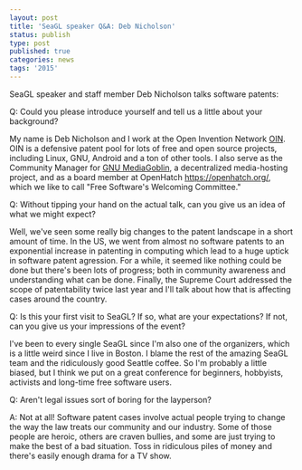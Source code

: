 ```yaml
---
layout: post
title: 'SeaGL speaker Q&A: Deb Nicholson'
status: publish
type: post
published: true
categories: news
tags: '2015'
---
```


SeaGL speaker and staff member Deb Nicholson talks software patents:

Q: Could you please introduce yourself and tell us a little about your
background?

My name is Deb Nicholson and I work at the Open Invention Network
[OIN](https://www.openinventionnetwork.com/). OIN is a defensive patent pool for
lots of free and open source projects, including Linux, GNU, Android and a ton
of other tools. I also serve as the Community Manager for
[GNU MediaGoblin](https://www.mediagoblin.org/), a decentralized media-hosting
project, and as a board member at OpenHatch <https://openhatch.org/>, which we
like to call "Free Software's Welcoming Committee."

Q: Without tipping your hand on the actual talk, can you give us an
idea of what we might expect?

Well, we've seen some really big changes to the patent landscape in a short
amount of time. In the US, we went from almost no software patents to an
exponential increase in patenting in computing which lead to a huge uptick in
software patent agression. For a while, it seemed like nothing could be done
but there's been lots of progress; both in community awareness and
understanding what can be done. Finally, the Supreme Court addressed the scope
of patentability twice last year and I'll talk about how that is affecting
cases around the country.

Q: Is this your first visit to SeaGL? If so, what are your expectations? If
not, can you give us your impressions of the event?

I've been to every single SeaGL since I'm also one of the organizers, which
is a little weird since I live in Boston. I blame the rest of the amazing
SeaGL team and the ridiculously good Seattle coffee. So I'm probably a little
biased, but I think we put on a great conference for beginners, hobbyists,
activists and long-time free software users.

Q: Aren't legal issues sort of boring for the layperson?

A: Not at all! Software patent cases involve actual people trying to change
the way the law treats our community and our industry. Some of those people
are heroic, others are craven bullies, and some are just trying to make the
best of a bad situation. Toss in ridiculous piles of money and there's easily
enough drama for a TV show.
